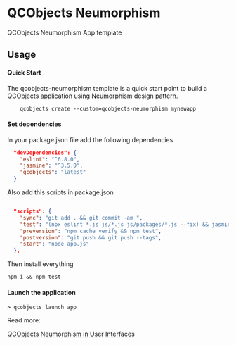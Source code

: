 # QCObjects Neumorphism

QCObjects Neumorphism App template

## Usage

#### Quick Start

The qcobjects-neumorphism template is a quick start point to build a QCObjects application using Neumorphism design pattern.

```shell
    qcobjects create --custom=qcobjects-neumorphism mynewapp
```


#### Set dependencies

In your package.json file add the following dependencies

```json
  "devDependencies": {
    "eslint": "^6.8.0",
    "jasmine": "^3.5.0",
    "qcobjects": "latest"
  }
```

Also add this scripts in package.json 

```json

  "scripts": {
    "sync": "git add . && git commit -am ",
    "test": "(npx eslint *.js js/*.js js/packages/*.js --fix) && jasmine",
    "preversion": "npm cache verify && npm test",
    "postversion": "git push && git push --tags",
    "start": "node app.js"
  },
```

Then install everything

```shell
npm i && npm test
```

#### Launch the application

```shell
> qcobjects launch app
```

Read more:

[QCObjects](https://qcobjects.com)
[Neumorphism in User Interfaces](https://uxdesign.cc/neumorphism-in-user-interfaces-b47cef3bf3a6)